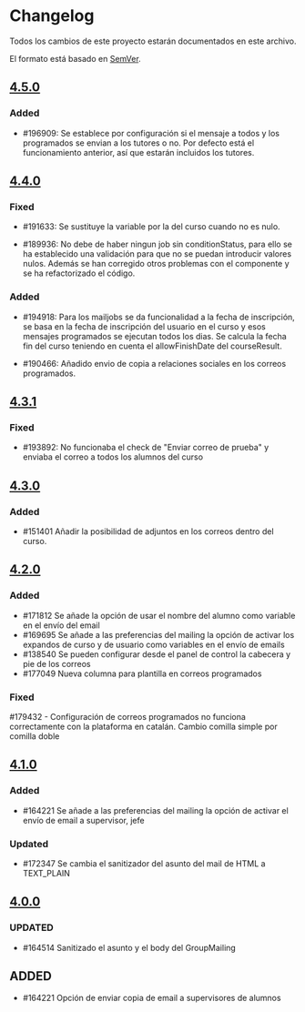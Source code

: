 # Changelog
Todos los cambios de este proyecto estarán documentados en este archivo.

El formato está basado en [SemVer](https://semver.org/spec/v2.0.0.html).

## [4.5.0](https://github.com/TelefonicaED/lmsmailing-portlet/releases/tag/v4.4.0)

### Added

- #196909: Se establece por configuración si el mensaje a todos y los programados se envian a los tutores o no. Por defecto está el funcionamiento anterior, así que estarán incluidos los tutores.


## [4.4.0](https://github.com/TelefonicaED/lmsmailing-portlet/releases/tag/v4.4.0)

### Fixed

- #191633: Se sustituye la variable por la del curso cuando no es nulo.

- #189936: No debe de haber ningun job sin conditionStatus, para ello se ha establecido una validación para que no se puedan introducir valores nulos. 
		   Además se han corregido otros problemas con el componente y se ha refactorizado el código.
   
### Added

- #194918: Para los mailjobs se da funcionalidad a la fecha de inscripción, se basa en la fecha de inscripción del usuario en el curso y esos mensajes programados se ejecutan todos los dias.
		   Se calcula la fecha fin del curso teniendo en cuenta el allowFinishDate del courseResult.
		   
- #190466: Añadido envio de copia a relaciones sociales en los correos programados.

## [4.3.1](https://github.com/TelefonicaED/lmsmailing-portlet/releases/tag/v4.3.1)

### Fixed

- #193892: No funcionaba el check de "Enviar correo de prueba" y enviaba el correo a todos los alumnos del curso


## [4.3.0](https://github.com/TelefonicaED/lmsmailing-portlet/releases/tag/v4.3.0)

### Added 

- #151401 Añadir la posibilidad de adjuntos en los correos dentro del curso.

## [4.2.0](https://github.com/TelefonicaED/lmsmailing-portlet/releases/tag/v4.2.0)

### Added 

- #171812 Se añade la opción de usar el nombre del alumno como variable en el envío del email
- #169695 Se añade a las preferencias del mailing la opción de activar los expandos de curso y de usuario como variables en el envío de emails
- #138540 Se pueden configurar desde el panel de control la cabecera y pie de los correos
- #177049 Nueva columna para plantilla en correos programados

### Fixed

 #179432 - Configuración de correos programados no funciona correctamente con la plataforma en catalán. Cambio comilla simple por comilla doble

## [4.1.0](https://github.com/TelefonicaED/lmsmailing-portlet/releases/tag/v4.1.0)

### Added

- #164221 Se añade a las preferencias del mailing la opción de activar el envío de email a supervisor, jefe

### Updated

- #172347 Se cambia el sanitizador del asunto del mail de HTML a TEXT_PLAIN

## [4.0.0](https://github.com/TelefonicaED/lmsmailing-portlet/releases/tag/v4.0.0)

### UPDATED 

- #164514 Sanitizado el asunto y el body del GroupMailing

## ADDED

- #164221 Opción de enviar copia de email a supervisores de alumnos
